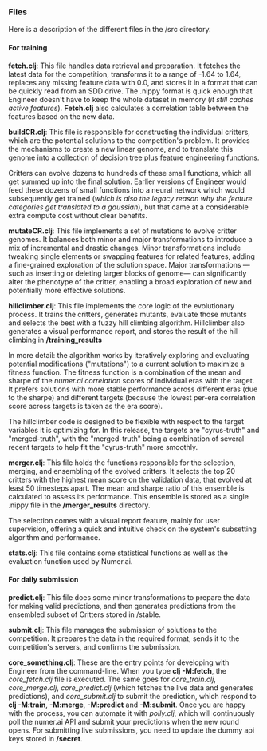 ### Files

Here is a description of the different files in the /src directory.

#### For training



**fetch.clj**: This file handles data retrieval and preparation. It fetches the latest data for the competition, transforms it to a range of -1.64 to 1.64, replaces any missing feature data with 0.0, and stores it in a format that can be quickly read from an SDD drive. The .nippy format is quick enough that Engineer doesn't have to keep the whole dataset in memory (_it still caches active features_). **Fetch.clj** also calculates a correlation table between the features based on the new data. 



**buildCR.clj**: This file is responsible for constructing the individual critters, which are the potential solutions to the competition's problem. It provides the mechanisms to create a new linear genome, and to translate this genome into a collection of decision tree plus feature engineering functions. 

Critters can evolve dozens to hundreds of these small functions, which all get summed up into the final solution. Earlier versions of Engineer would feed these dozens of small functions into a neural network which would subsequently get trained (_which is also the legacy reason why the feature categories get translated to a gaussian_), but that came at a considerable extra compute cost without clear benefits.



**mutateCR.clj**: This file implements a set of mutations to evolve critter genomes. It balances both minor and major transformations to introduce a mix of incremental and drastic changes. Minor transformations include tweaking single elements or swapping features for related features, adding a fine-grained exploration of the solution space. Major transformations —such as inserting or deleting larger blocks of genome— can significantly alter the phenotype of the critter, enabling a broad exploration of new and potentially more effective solutions.



**hillclimber.clj**: This file implements the core logic of the evolutionary process. It trains the critters, generates mutants, evaluate those mutants and selects the best with a fuzzy hill climbing algorithm. Hillclimber also generates a visual performance report, and stores the result of the hill climbing in **/training_results**

In more detail: the algorithm works by iteratively exploring and evaluating potential modifications ("mutations") to a current solution to maximize a fitness function. The fitness function is a combination of the mean and sharpe of the _numer.ai correlation_ scores of individual eras with the target. It prefers solutions with more stable performance across different eras (due to the sharpe) and different targets (because the lowest per-era correlation score across targets is taken as the era score).

The hillclimber code is designed to be flexible with respect to the target variables it is optimizing for. In this release, the targets are "cyrus-truth" and "merged-truth", with the "merged-truth" being a combination of several recent targets to help fit the "cyrus-truth" more smoothly.



**merger.clj**: This file holds the functions responsible for the selection, merging, and ensembling of the evolved critters. It selects the top 20 critters with the highest mean score on the validation data, that evolved at least 50 timesteps apart. The mean and sharpe ratio of this ensemble is calculated to assess its performance. This ensemble is stored as a single .nippy file in the **/merger_results** directory.

The selection comes with a visual report feature, mainly for user supervision, offering a quick and intuitive check on the system's subsetting algorithm and performance.



**stats.clj**: This file contains some statistical functions as well as the evaluation function used by Numer.ai.




#### For daily submission


**predict.clj**: This file  does some minor transformations to prepare the data for making valid predictions, and then generates predictions from the ensembled subset of Critters stored in /stable.


**submit.clj**: This file manages the submission of solutions to the competition. It prepares the data in the required format, sends it to the competition's servers, and confirms the submission.


**core_something.clj**: These are the entry points for developing with Engineer from the command-line. When you type **clj -M:fetch**, the _core_fetch.clj_ file is executed. The same goes for _core_train.clj_, _core_merge.clj_, _core_predict.clj_ (which fetches the live data and generates predictions), and _core_submit.clj_ to submit the prediction, which respond to **clj -M:train**, **-M:merge**, **-M:predict** and **-M:submit**. Once you are happy with the process, you can automate it with _polly.clj_, which will continuously poll the numer.ai API and submit your predictions when the new round opens. For submitting live submissions, you need to update the dummy api keys stored in **/secret**.



